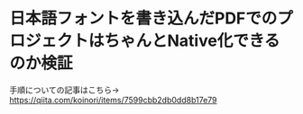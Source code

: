# 日本語フォントを書き込んだPDFでのプロジェクトはちゃんとNative化できるのか検証

手順についての記事はこちら→ https://qiita.com/koinori/items/7599cbb2db0dd8b17e79